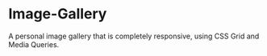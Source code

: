 # Image-Gallery

A personal image gallery that is completely responsive, using CSS Grid and Media Queries.
